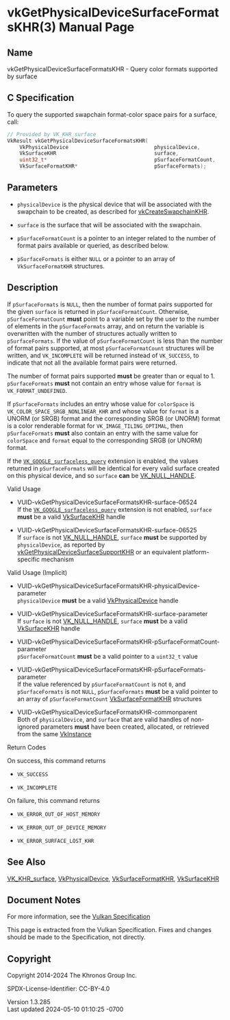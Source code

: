 # vkGetPhysicalDeviceSurfaceFormatsKHR(3) Manual Page

## Name

vkGetPhysicalDeviceSurfaceFormatsKHR - Query color formats supported by
surface



## <a href="#_c_specification" class="anchor"></a>C Specification

To query the supported swapchain format-color space pairs for a surface,
call:

``` c
// Provided by VK_KHR_surface
VkResult vkGetPhysicalDeviceSurfaceFormatsKHR(
    VkPhysicalDevice                            physicalDevice,
    VkSurfaceKHR                                surface,
    uint32_t*                                   pSurfaceFormatCount,
    VkSurfaceFormatKHR*                         pSurfaceFormats);
```

## <a href="#_parameters" class="anchor"></a>Parameters

- `physicalDevice` is the physical device that will be associated with
  the swapchain to be created, as described for
  [vkCreateSwapchainKHR](https://registry.khronos.org/vulkan/specs/1.3-extensions/man/html/vkCreateSwapchainKHR.html).

- `surface` is the surface that will be associated with the swapchain.

- `pSurfaceFormatCount` is a pointer to an integer related to the number
  of format pairs available or queried, as described below.

- `pSurfaceFormats` is either `NULL` or a pointer to an array of
  `VkSurfaceFormatKHR` structures.

## <a href="#_description" class="anchor"></a>Description

If `pSurfaceFormats` is `NULL`, then the number of format pairs
supported for the given `surface` is returned in `pSurfaceFormatCount`.
Otherwise, `pSurfaceFormatCount` **must** point to a variable set by the
user to the number of elements in the `pSurfaceFormats` array, and on
return the variable is overwritten with the number of structures
actually written to `pSurfaceFormats`. If the value of
`pSurfaceFormatCount` is less than the number of format pairs supported,
at most `pSurfaceFormatCount` structures will be written, and
`VK_INCOMPLETE` will be returned instead of `VK_SUCCESS`, to indicate
that not all the available format pairs were returned.

The number of format pairs supported **must** be greater than or equal
to 1. `pSurfaceFormats` **must** not contain an entry whose value for
`format` is `VK_FORMAT_UNDEFINED`.

If `pSurfaceFormats` includes an entry whose value for `colorSpace` is
`VK_COLOR_SPACE_SRGB_NONLINEAR_KHR` and whose value for `format` is a
UNORM (or SRGB) format and the corresponding SRGB (or UNORM) format is a
color renderable format for `VK_IMAGE_TILING_OPTIMAL`, then
`pSurfaceFormats` **must** also contain an entry with the same value for
`colorSpace` and `format` equal to the corresponding SRGB (or UNORM)
format.

If the [`VK_GOOGLE_surfaceless_query`](VK_GOOGLE_surfaceless_query.html)
extension is enabled, the values returned in `pSurfaceFormats` will be
identical for every valid surface created on this physical device, and
so `surface` **can** be [VK_NULL_HANDLE](https://registry.khronos.org/vulkan/specs/1.3-extensions/man/html/VK_NULL_HANDLE.html).

Valid Usage

- <a href="#VUID-vkGetPhysicalDeviceSurfaceFormatsKHR-surface-06524"
  id="VUID-vkGetPhysicalDeviceSurfaceFormatsKHR-surface-06524"></a>
  VUID-vkGetPhysicalDeviceSurfaceFormatsKHR-surface-06524  
  If the
  [`VK_GOOGLE_surfaceless_query`](VK_GOOGLE_surfaceless_query.html)
  extension is not enabled, `surface` **must** be a valid
  [VkSurfaceKHR](https://registry.khronos.org/vulkan/specs/1.3-extensions/man/html/VkSurfaceKHR.html) handle

- <a href="#VUID-vkGetPhysicalDeviceSurfaceFormatsKHR-surface-06525"
  id="VUID-vkGetPhysicalDeviceSurfaceFormatsKHR-surface-06525"></a>
  VUID-vkGetPhysicalDeviceSurfaceFormatsKHR-surface-06525  
  If `surface` is not [VK_NULL_HANDLE](https://registry.khronos.org/vulkan/specs/1.3-extensions/man/html/VK_NULL_HANDLE.html), `surface`
  **must** be supported by `physicalDevice`, as reported by
  [vkGetPhysicalDeviceSurfaceSupportKHR](https://registry.khronos.org/vulkan/specs/1.3-extensions/man/html/vkGetPhysicalDeviceSurfaceSupportKHR.html)
  or an equivalent platform-specific mechanism

Valid Usage (Implicit)

- <a
  href="#VUID-vkGetPhysicalDeviceSurfaceFormatsKHR-physicalDevice-parameter"
  id="VUID-vkGetPhysicalDeviceSurfaceFormatsKHR-physicalDevice-parameter"></a>
  VUID-vkGetPhysicalDeviceSurfaceFormatsKHR-physicalDevice-parameter  
  `physicalDevice` **must** be a valid
  [VkPhysicalDevice](https://registry.khronos.org/vulkan/specs/1.3-extensions/man/html/VkPhysicalDevice.html) handle

- <a href="#VUID-vkGetPhysicalDeviceSurfaceFormatsKHR-surface-parameter"
  id="VUID-vkGetPhysicalDeviceSurfaceFormatsKHR-surface-parameter"></a>
  VUID-vkGetPhysicalDeviceSurfaceFormatsKHR-surface-parameter  
  If `surface` is not [VK_NULL_HANDLE](https://registry.khronos.org/vulkan/specs/1.3-extensions/man/html/VK_NULL_HANDLE.html), `surface`
  **must** be a valid [VkSurfaceKHR](https://registry.khronos.org/vulkan/specs/1.3-extensions/man/html/VkSurfaceKHR.html) handle

- <a
  href="#VUID-vkGetPhysicalDeviceSurfaceFormatsKHR-pSurfaceFormatCount-parameter"
  id="VUID-vkGetPhysicalDeviceSurfaceFormatsKHR-pSurfaceFormatCount-parameter"></a>
  VUID-vkGetPhysicalDeviceSurfaceFormatsKHR-pSurfaceFormatCount-parameter  
  `pSurfaceFormatCount` **must** be a valid pointer to a `uint32_t`
  value

- <a
  href="#VUID-vkGetPhysicalDeviceSurfaceFormatsKHR-pSurfaceFormats-parameter"
  id="VUID-vkGetPhysicalDeviceSurfaceFormatsKHR-pSurfaceFormats-parameter"></a>
  VUID-vkGetPhysicalDeviceSurfaceFormatsKHR-pSurfaceFormats-parameter  
  If the value referenced by `pSurfaceFormatCount` is not `0`, and
  `pSurfaceFormats` is not `NULL`, `pSurfaceFormats` **must** be a valid
  pointer to an array of `pSurfaceFormatCount`
  [VkSurfaceFormatKHR](https://registry.khronos.org/vulkan/specs/1.3-extensions/man/html/VkSurfaceFormatKHR.html) structures

- <a href="#VUID-vkGetPhysicalDeviceSurfaceFormatsKHR-commonparent"
  id="VUID-vkGetPhysicalDeviceSurfaceFormatsKHR-commonparent"></a>
  VUID-vkGetPhysicalDeviceSurfaceFormatsKHR-commonparent  
  Both of `physicalDevice`, and `surface` that are valid handles of
  non-ignored parameters **must** have been created, allocated, or
  retrieved from the same [VkInstance](https://registry.khronos.org/vulkan/specs/1.3-extensions/man/html/VkInstance.html)

Return Codes

On success, this command returns  
- `VK_SUCCESS`

- `VK_INCOMPLETE`

On failure, this command returns  
- `VK_ERROR_OUT_OF_HOST_MEMORY`

- `VK_ERROR_OUT_OF_DEVICE_MEMORY`

- `VK_ERROR_SURFACE_LOST_KHR`

## <a href="#_see_also" class="anchor"></a>See Also

[VK_KHR_surface](https://registry.khronos.org/vulkan/specs/1.3-extensions/man/html/VK_KHR_surface.html),
[VkPhysicalDevice](https://registry.khronos.org/vulkan/specs/1.3-extensions/man/html/VkPhysicalDevice.html),
[VkSurfaceFormatKHR](https://registry.khronos.org/vulkan/specs/1.3-extensions/man/html/VkSurfaceFormatKHR.html),
[VkSurfaceKHR](https://registry.khronos.org/vulkan/specs/1.3-extensions/man/html/VkSurfaceKHR.html)

## <a href="#_document_notes" class="anchor"></a>Document Notes

For more information, see the <a
href="https://registry.khronos.org/vulkan/specs/1.3-extensions/html/vkspec.html#vkGetPhysicalDeviceSurfaceFormatsKHR"
target="_blank" rel="noopener">Vulkan Specification</a>

This page is extracted from the Vulkan Specification. Fixes and changes
should be made to the Specification, not directly.

## <a href="#_copyright" class="anchor"></a>Copyright

Copyright 2014-2024 The Khronos Group Inc.

SPDX-License-Identifier: CC-BY-4.0

Version 1.3.285  
Last updated 2024-05-10 01:10:25 -0700
